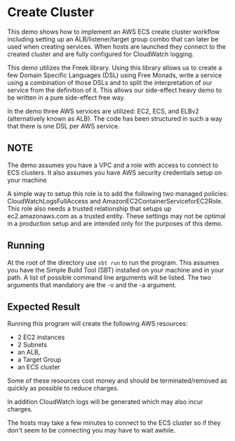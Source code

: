 # Create Cluster

This demo shows how to implement an AWS ECS create cluster
workflow including setting up an ALB/listener/target group
combo that can later be used when creating services. When
hosts are launched they connect to the created cluster
and are fully configured for CloudWatch logging.

This demo utilizes the Freek library. Using this library
allows us to create a few Domain Specific Languages (DSL)
using Free Monads, write a service using a combination of
those DSLs and to split the interpretation of our service
from the definition of it. This allows our side-effect
heavy demo to be written in a pure side-effect free way.

In the demo three AWS services are utilized: EC2, ECS,
and ELBv2 (alternatively known as ALB). The code has
been structured in such a way that there is one DSL per
AWS service.

## NOTE
The demo assumes you have a VPC and a role with access to
connect to ECS clusters. It also assumes you have AWS
security credentials setup on your machine

A simple way to setup this role
is to add the following two managed policies:
CloudWatchLogsFullAccess and
AmazonEC2ContainerServiceforEC2Role. This role also needs
a trusted relationship that setups up ec2.amazonaws.com
as a trusted entity. These settings may not be optimal
in a production setup and are intended only for the
purposes of this demo.

## Running
At the root of the directory use `sbt run` to run the
program. This assumes you have the Simple Build Tool (SBT)
installed on your machine and in your path. A list of
possible command line arguments will be listed. The two
arguments that mandatory are the -v and the -a
argument.

## Expected Result
Running this program will create the following AWS
resources:
* 2 EC2 instances
* 2 Subnets
* an ALB,
* a Target Group
* an ECS cluster

Some of these resources cost money and should be
terminated/removed as quickly as possible to reduce
charges.

In addition CloudWatch logs will be generated which
may also incur charges.

The hosts may take a few minutes to connect to the ECS
cluster so if they don't seem to be connecting you may
have to wait awhile.